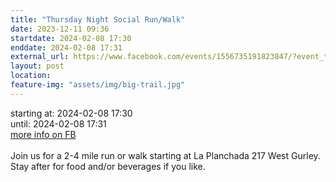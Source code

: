 ```yaml
---
title: "Thursday Night Social Run/Walk"
date: 2023-12-11 09:36
startdate: 2024-02-08 17:30
enddate: 2024-02-08 17:31
external_url: https://www.facebook.com/events/1556735191823847/?event_time_id=1556735215157178
layout: post
location: 
feature-img: "assets/img/big-trail.jpg"
---
```


starting at: 2024-02-08 17:30<br>until: 2024-02-08 17:31<br><a href="https://www.facebook.com/events/1556735191823847/?event_time_id=1556735215157178">more info on FB</a><br><br>Join us for a 2-4 mile run or walk starting at La Planchada 217 West Gurley. Stay after for food and/or beverages if you like. <br>
  <br>
  
